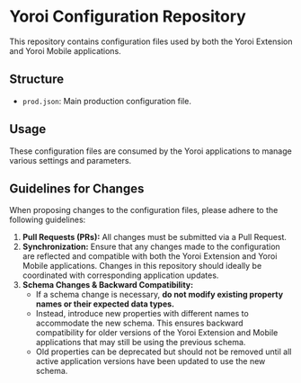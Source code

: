 # Yoroi Configuration Repository

This repository contains configuration files used by both the Yoroi Extension and Yoroi Mobile applications.

## Structure

- `prod.json`: Main production configuration file.

## Usage

These configuration files are consumed by the Yoroi applications to manage various settings and parameters.

## Guidelines for Changes

When proposing changes to the configuration files, please adhere to the following guidelines:

1.  **Pull Requests (PRs):** All changes must be submitted via a Pull Request.
2.  **Synchronization:** Ensure that any changes made to the configuration are reflected and compatible with both the Yoroi Extension and Yoroi Mobile applications. Changes in this repository should ideally be coordinated with corresponding application updates.
3.  **Schema Changes & Backward Compatibility:**
    *   If a schema change is necessary, **do not modify existing property names or their expected data types.**
    *   Instead, introduce new properties with different names to accommodate the new schema. This ensures backward compatibility for older versions of the Yoroi Extension and Mobile applications that may still be using the previous schema.
    *   Old properties can be deprecated but should not be removed until all active application versions have been updated to use the new schema.